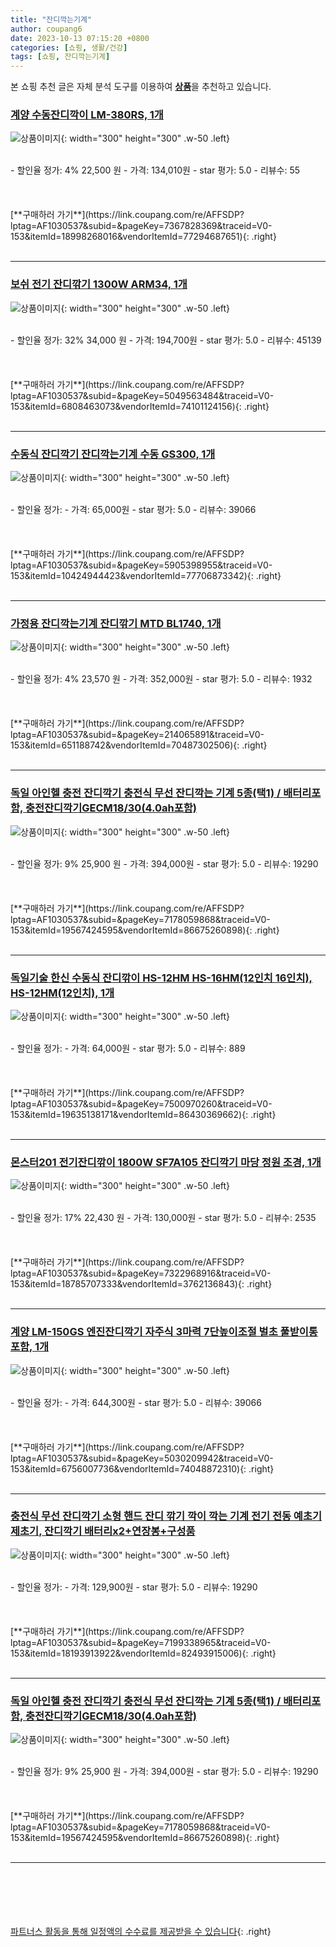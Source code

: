 ```yaml
---
title: "잔디깍는기계"
author: coupang6
date: 2023-10-13 07:15:20 +0800
categories: [쇼핑, 생활/건강]
tags: [쇼핑, 잔디깍는기계]
---
```


본 쇼핑 추천 글은 자체 분석 도구를 이용하여 [**상품**](https://link.coupang.com/a/bao1ui)을 추천하고 있습니다.

### [계양 수동잔디깍이 LM-380RS, 1개](https://link.coupang.com/re/AFFSDP?lptag=AF1030537&subid=&pageKey=7367828369&traceid=V0-153&itemId=18998268016&vendorItemId=77294687651)

![상품이미지](https://thumbnail8.coupangcdn.com/thumbnails/remote/230x230ex/image/vendor_inventory/be10/658fbcda7e03ab188b1c001036cf712131d5ac66d8d9f90a22db53a06606.jpg){: width="300" height="300" .w-50 .left}


<br>
- 할인율 정가: 4%  22,500   원
- 가격: 134,010원
- star 평가: 5.0
- 리뷰수: 55
<br>
<br>
<br>
<br>
[**구매하러 가기**](https://link.coupang.com/re/AFFSDP?lptag=AF1030537&subid=&pageKey=7367828369&traceid=V0-153&itemId=18998268016&vendorItemId=77294687651){: .right}
<br>
<br>

---

### [보쉬 전기 잔디깎기 1300W ARM34, 1개](https://link.coupang.com/re/AFFSDP?lptag=AF1030537&subid=&pageKey=5049563484&traceid=V0-153&itemId=6808463073&vendorItemId=74101124156)

![상품이미지](https://thumbnail7.coupangcdn.com/thumbnails/remote/230x230ex/image/rs_quotation_api/kdndl4qk/8822906b562041e1949dcc170594a557.jpg){: width="300" height="300" .w-50 .left}


<br>
- 할인율 정가: 32%  34,000   원
- 가격: 194,700원
- star 평가: 5.0
- 리뷰수: 45139
<br>
<br>
<br>
<br>
[**구매하러 가기**](https://link.coupang.com/re/AFFSDP?lptag=AF1030537&subid=&pageKey=5049563484&traceid=V0-153&itemId=6808463073&vendorItemId=74101124156){: .right}
<br>
<br>

---

### [수동식 잔디깍기 잔디깍는기계 수동 GS300, 1개](https://link.coupang.com/re/AFFSDP?lptag=AF1030537&subid=&pageKey=5905398955&traceid=V0-153&itemId=10424944423&vendorItemId=77706873342)

![상품이미지](https://thumbnail8.coupangcdn.com/thumbnails/remote/230x230ex/image/vendor_inventory/b6b3/18216ae386bbd54539d0a78fe67a1bb22678b6fe3ec99ddde462f8948198.jpg){: width="300" height="300" .w-50 .left}


<br>
- 할인율 정가: 
- 가격: 65,000원
- star 평가: 5.0
- 리뷰수: 39066
<br>
<br>
<br>
<br>
[**구매하러 가기**](https://link.coupang.com/re/AFFSDP?lptag=AF1030537&subid=&pageKey=5905398955&traceid=V0-153&itemId=10424944423&vendorItemId=77706873342){: .right}
<br>
<br>

---

### [가정용 잔디깍는기계 잔디깎기 MTD BL1740, 1개](https://link.coupang.com/re/AFFSDP?lptag=AF1030537&subid=&pageKey=214065891&traceid=V0-153&itemId=651188742&vendorItemId=70487302506)

![상품이미지](https://thumbnail8.coupangcdn.com/thumbnails/remote/230x230ex/image/vendor_inventory/296d/831d1ec7a384725119013e7e15c84f4503d89f9f89bfb92e7d5cd7f728ba.jpg){: width="300" height="300" .w-50 .left}


<br>
- 할인율 정가: 4%  23,570   원
- 가격: 352,000원
- star 평가: 5.0
- 리뷰수: 1932
<br>
<br>
<br>
<br>
[**구매하러 가기**](https://link.coupang.com/re/AFFSDP?lptag=AF1030537&subid=&pageKey=214065891&traceid=V0-153&itemId=651188742&vendorItemId=70487302506){: .right}
<br>
<br>

---

### [독일 아인헬 충전 잔디깍기 충전식 무선 잔디깍는 기계 5종(택1) / 배터리포함, 충전잔디깍기GECM18/30(4.0ah포함)](https://link.coupang.com/re/AFFSDP?lptag=AF1030537&subid=&pageKey=7178059868&traceid=V0-153&itemId=19567424595&vendorItemId=86675260898)

![상품이미지](https://thumbnail7.coupangcdn.com/thumbnails/remote/230x230ex/image/vendor_inventory/3636/5791217c010ae02eb38f2390f2f3646795a22ef885a2fc978fbd1f679563.jpg){: width="300" height="300" .w-50 .left}


<br>
- 할인율 정가: 9%  25,900   원
- 가격: 394,000원
- star 평가: 5.0
- 리뷰수: 19290
<br>
<br>
<br>
<br>
[**구매하러 가기**](https://link.coupang.com/re/AFFSDP?lptag=AF1030537&subid=&pageKey=7178059868&traceid=V0-153&itemId=19567424595&vendorItemId=86675260898){: .right}
<br>
<br>

---

### [독일기술 한신 수동식 잔디깎이 HS-12HM HS-16HM(12인치 16인치), HS-12HM(12인치), 1개](https://link.coupang.com/re/AFFSDP?lptag=AF1030537&subid=&pageKey=7500970260&traceid=V0-153&itemId=19635138171&vendorItemId=86430369662)

![상품이미지](https://thumbnail7.coupangcdn.com/thumbnails/remote/230x230ex/image/vendor_inventory/2199/3fb8fb8874bfabbe7e315943e03508b1b7ffe3d4c13c5ef0cadc377dc78f.jpg){: width="300" height="300" .w-50 .left}


<br>
- 할인율 정가: 
- 가격: 64,000원
- star 평가: 5.0
- 리뷰수: 889
<br>
<br>
<br>
<br>
[**구매하러 가기**](https://link.coupang.com/re/AFFSDP?lptag=AF1030537&subid=&pageKey=7500970260&traceid=V0-153&itemId=19635138171&vendorItemId=86430369662){: .right}
<br>
<br>

---

### [몬스터201 전기잔디깎이 1800W SF7A105 잔디깍기 마당 정원 조경, 1개](https://link.coupang.com/re/AFFSDP?lptag=AF1030537&subid=&pageKey=7322968916&traceid=V0-153&itemId=18785707333&vendorItemId=3762136843)

![상품이미지](https://thumbnail6.coupangcdn.com/thumbnails/remote/230x230ex/image/vendor_inventory/4ac4/e8421de7229d06740c62c797a205c8c006c90dc0de10020b1ee5d8462751.jpg){: width="300" height="300" .w-50 .left}


<br>
- 할인율 정가: 17%  22,430   원
- 가격: 130,000원
- star 평가: 5.0
- 리뷰수: 2535
<br>
<br>
<br>
<br>
[**구매하러 가기**](https://link.coupang.com/re/AFFSDP?lptag=AF1030537&subid=&pageKey=7322968916&traceid=V0-153&itemId=18785707333&vendorItemId=3762136843){: .right}
<br>
<br>

---

### [계양 LM-150GS 엔진잔디깍기 자주식 3마력 7단높이조절 벌초 풀받이통포함, 1개](https://link.coupang.com/re/AFFSDP?lptag=AF1030537&subid=&pageKey=5030209942&traceid=V0-153&itemId=6756007736&vendorItemId=74048872310)

![상품이미지](https://thumbnail10.coupangcdn.com/thumbnails/remote/230x230ex/image/vendor_inventory/98a3/39327bc2a094dcbfc745b7da143340da2fb4cc1a8be6e26359587e9d4f7b.jpg){: width="300" height="300" .w-50 .left}


<br>
- 할인율 정가: 
- 가격: 644,300원
- star 평가: 5.0
- 리뷰수: 39066
<br>
<br>
<br>
<br>
[**구매하러 가기**](https://link.coupang.com/re/AFFSDP?lptag=AF1030537&subid=&pageKey=5030209942&traceid=V0-153&itemId=6756007736&vendorItemId=74048872310){: .right}
<br>
<br>

---

### [충전식 무선 잔디깍기 소형 핸드 잔디 깎기 깍이 깍는 기계 전기 전동 예초기 제초기, 잔디깍기 배터리x2+연장봉+구성품](https://link.coupang.com/re/AFFSDP?lptag=AF1030537&subid=&pageKey=7199338965&traceid=V0-153&itemId=18193913922&vendorItemId=82493915006)

![상품이미지](https://thumbnail7.coupangcdn.com/thumbnails/remote/230x230ex/image/vendor_inventory/3dfc/b324d44f8d826f2b7499a708f4670676d45e898b86189ace1462382120e3.png){: width="300" height="300" .w-50 .left}


<br>
- 할인율 정가: 
- 가격: 129,900원
- star 평가: 5.0
- 리뷰수: 19290
<br>
<br>
<br>
<br>
[**구매하러 가기**](https://link.coupang.com/re/AFFSDP?lptag=AF1030537&subid=&pageKey=7199338965&traceid=V0-153&itemId=18193913922&vendorItemId=82493915006){: .right}
<br>
<br>

---

### [독일 아인헬 충전 잔디깍기 충전식 무선 잔디깍는 기계 5종(택1) / 배터리포함, 충전잔디깍기GECM18/30(4.0ah포함)](https://link.coupang.com/re/AFFSDP?lptag=AF1030537&subid=&pageKey=7178059868&traceid=V0-153&itemId=19567424595&vendorItemId=86675260898)

![상품이미지](https://thumbnail7.coupangcdn.com/thumbnails/remote/230x230ex/image/vendor_inventory/3636/5791217c010ae02eb38f2390f2f3646795a22ef885a2fc978fbd1f679563.jpg){: width="300" height="300" .w-50 .left}


<br>
- 할인율 정가: 9%  25,900   원
- 가격: 394,000원
- star 평가: 5.0
- 리뷰수: 19290
<br>
<br>
<br>
<br>
[**구매하러 가기**](https://link.coupang.com/re/AFFSDP?lptag=AF1030537&subid=&pageKey=7178059868&traceid=V0-153&itemId=19567424595&vendorItemId=86675260898){: .right}
<br>
<br>

---
<br><br><br><br><br> [파트너스 활동을 통해 일정액의 수수료를 제공받을 수 있습니다](https://link.coupang.com/a/bao1ui){: .right}